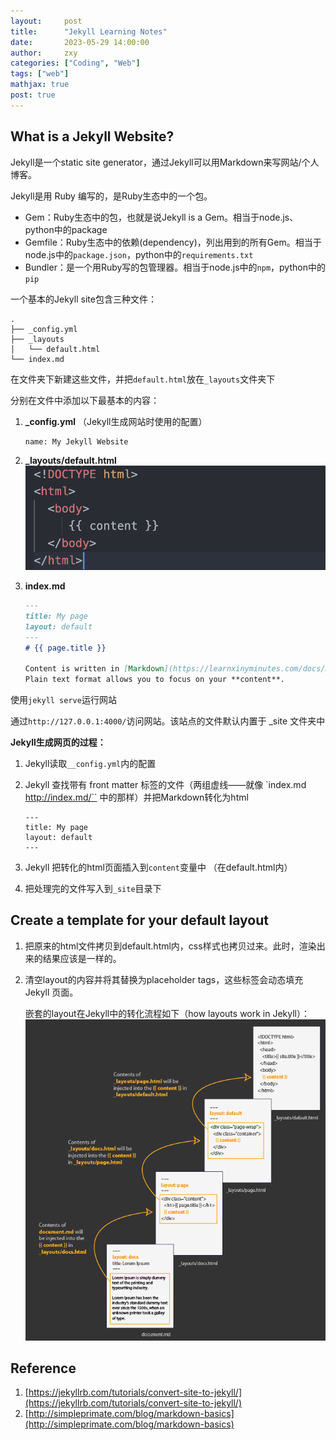 ```yaml
---
layout:     post
title:      "Jekyll Learning Notes"
date:       2023-05-29 14:00:00
author:     zxy
categories: ["Coding", "Web"]
tags: ["web"]
mathjax: true
post: true
---
```


## What is a Jekyll Website?

Jekyll是一个static site generator，通过Jekyll可以用Markdown来写网站/个人博客。

Jekyll是用 Ruby 编写的，是Ruby生态中的一个包。

- Gem：Ruby生态中的包，也就是说Jekyll is a Gem。相当于node.js、python中的package
- Gemfile：Ruby生态中的依赖(dependency)，列出用到的所有Gem。相当于node.js中的`package.json`，python中的`requirements.txt`
- Bundler：是一个用Ruby写的包管理器。相当于node.js中的`npm`，python中的`pip`

一个基本的Jekyll site包含三种文件：

```
.
├── _config.yml
├── _layouts
│   └── default.html
└── index.md
```

在文件夹下新建这些文件，并把`default.html`放在`_layouts`文件夹下

分别在文件中添加以下最基本的内容：
1. **_config.yml** （Jekyll生成网站时使用的配置）
    ```
    name: My Jekyll Website
    ```

2. **_layouts/default.html**
    ![workflow](/assets/img/in-post/2023-05-29-default.png)

3. **index.md**
    ```markdown
    ---
    title: My page
    layout: default
    ---
    # {{ page.title }}

    Content is written in [Markdown](https://learnxinyminutes.com/docs/markdown/).
    Plain text format allows you to focus on your **content**.

    ```

使用`jekyll serve`运行网站

通过`http://127.0.0.1:4000/`访问网站。该站点的文件默认内置于 _site 文件夹中

**Jekyll生成网页的过程：**

1. Jekyll读取`__config.yml`内的配置
2. Jekyll 查找带有 front matter 标签的文件（两组虚线——就像 `index.md http://index.md/`` 中的那样）并把Markdown转化为html
    
    ```
    ---
    title: My page
    layout: default
    ---
    ```
    
3. Jekyll 把转化的html页面插入到`content`变量中 （在default.html内）
4. 把处理完的文件写入到`_site`目录下

## **Create a template for your default layout**

1. 把原来的html文件拷贝到default.html内，css样式也拷贝过来。此时，渲染出来的结果应该是一样的。
2. 清空layout的内容并将其替换为placeholder tags，这些标签会动态填充Jekyll 页面。

    嵌套的layout在Jekyll中的转化流程如下（how layouts work in Jekyll）：
    ![workflow](/assets/img/in-post/2023-05-29-jekyll_layout.png)


Reference
-------
1. [https://jekyllrb.com/tutorials/convert-site-to-jekyll/](https://jekyllrb.com/tutorials/convert-site-to-jekyll/)
2. [http://simpleprimate.com/blog/markdown-basics](http://simpleprimate.com/blog/markdown-basics)